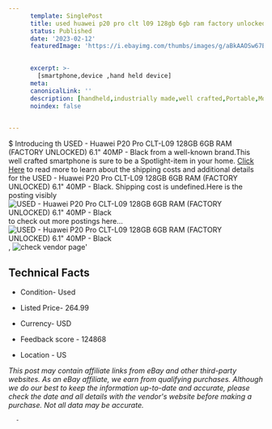 ```yaml
---
      template: SinglePost
      title: used huawei p20 pro clt l09 128gb 6gb ram factory unlocked 6 1 40mp black
      status: Published
      date: '2023-02-12'
      featuredImage: 'https://i.ebayimg.com/thumbs/images/g/aBkAAOSw67BjpNoS/s-l225.jpg'
       

      excerpt: >-
        [smartphone,device ,hand held device]
      meta:
      canonicalLink: ''
      description: [handheld,industrially made,well crafted,Portable,Mobile,Compact,Convenient,Lightweight,Maneuverable,Man-portable,Miniature,Carriable,Hand-held,Light,Holdable,Transportable,Mobile device,Pocket-sized,On-the-go,Wireless,Cordless,Compact size,Convenient size, smartphone,device ,hand held device]
      noindex: false
      

---
```

$
      Introducing th USED - Huawei P20 Pro CLT-L09 128GB 6GB RAM (FACTORY UNLOCKED) 6.1" 40MP - Black from a well-known brand.This well crafted smartphone is sure to be a Spotlight-item in your home. [Click Here](https://www.ebay.com/itm/195529046762?hash=item2d86707aea%3Ag%3AaBkAAOSw67BjpNoS&mkevt=1&mkcid=1&mkrid=711-53200-19255-0&campid=%253CePNCampaignId%253E&customid=%253CreferenceId%253E&toolid=10049) to read more to learn about the shipping costs and additional details for the USED - Huawei P20 Pro CLT-L09 128GB 6GB RAM (FACTORY UNLOCKED) 6.1" 40MP - Black. Shipping cost is undefined.Here is the posting visibly ![USED - Huawei P20 Pro CLT-L09 128GB 6GB RAM (FACTORY UNLOCKED) 6.1" 40MP - Black](https://i.ebayimg.com/thumbs/images/g/aBkAAOSw67BjpNoS/s-l225.jpg) to check out more postings here... ![USED - Huawei P20 Pro CLT-L09 128GB 6GB RAM (FACTORY UNLOCKED) 6.1" 40MP - Black](https://i.ebayimg.com/images/g/aBkAAOSw67BjpNoS/s-l1600.jpg), ![check vendor page]()'

      

 ## Technical Facts 



     
      

 - Condition- Used 


      

 - Listed Price- 264.99 


      

 - Currency- USD 


      

 - Feedback score - 124868 


      

 - Location - US 


      
      

 *_This post may contain affiliate links from eBay and other third-party websites. As an eBay affiliate, we earn from qualifying purchases. Although we do our best to keep the information up-to-date and accurate, please check the date and all details with the vendor's website before making a purchase. Not all data may be accurate._*




      -
